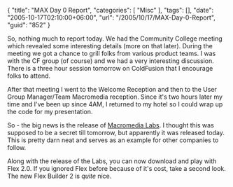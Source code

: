{
	"title": "MAX Day 0 Report",
	"categories": [
		"Misc"
	],
	"tags": [],
	"date": "2005-10-17T02:10:00+06:00",
	"url": "/2005/10/17/MAX-Day-0-Report",
	"guid": "852"
}

So, nothing much to report today. We had the Community College meeting which revealed some interesting details (more on that later). During the meeting we got a chance to grill folks from various product teams. I was with the CF group (of course) and we had a very interesting discussion. There is a three hour session tomorrow on ColdFusion that I encourage folks to attend. 

After that meeting I went to the Welcome Reception and then to the User Group Manager/Team Macromedia reception. Since it's two hours later my time and I've been up since 4AM, I returned to my hotel so I could wrap up the code for my presentation. 

So - the big news is the release of <a href="http://labs.macromedia.com">Macromedia Labs</a>. I thought this was supposed to be a secret till tomorrow, but apparently it was released today. This is pretty darn neat and serves as an example for other companies to follow. 

Along with the release of the Labs, you can now download and play with Flex 2.0. If you ignored Flex before because of it's cost, take a second look. The new Flex Builder 2 is <i>quite</i> nice.